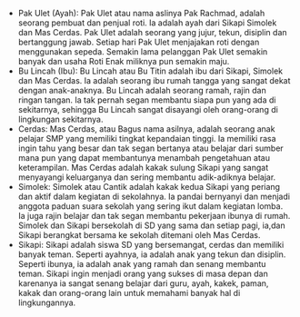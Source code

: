 - Pak Ulet (Ayah): Pak Ulet atau nama aslinya Pak Rachmad, adalah seorang pembuat dan penjual roti. Ia adalah ayah dari Sikapi Simolek dan Mas Cerdas. Pak Ulet adalah seorang yang jujur, tekun, disiplin dan bertanggung jawab. Setiap hari Pak Ulet menjajakan roti dengan menggunakan sepeda. Semakin lama pelanggan Pak Ulet semakin banyak dan usaha Roti Enak miliknya pun semakin maju.
- Bu Lincah (Ibu): Bu Lincah atau Bu Titin adalah ibu dari Sikapi, Simolek dan Mas Cerdas. Ia adalah seorang ibu rumah tangga yang sangat dekat dengan anak-anaknya. Bu Lincah adalah seorang ramah, rajin dan ringan tangan. Ia tak pernah segan membantu siapa pun yang ada di sekitarnya, sehingga Bu Lincah sangat disayangi oleh orang-orang di lingkungan sekitarnya.
- Cerdas: Mas Cerdas, atau Bagus nama asilnya, adalah seorang anak pelajar SMP yang memiliki tingkat kepandaian tinggi. Ia memiliki rasa ingin tahu yang besar dan tak segan bertanya atau belajar dari sumber mana pun yang dapat membantunya menambah pengetahuan atau keterampilan. Mas Cerdas adalah kakak sulung Sikapi yang sangat menyayangi keluarganya dan sering membantu adik-adiknya belajar.
- Simolek: Simolek atau Cantik adalah kakak kedua Sikapi yang periang dan aktif dalam kegiatan di sekolahnya. Ia pandai bernyanyi dan menjadi anggota paduan suara sekolah yang sering ikut dalam kegiatan lomba. Ia juga rajin belajar dan tak segan membantu pekerjaan ibunya di rumah. Simolek dan Sikapi bersekolah di SD yang sama dan setiap pagi, ia,dan Sikapi berangkat bersama ke sekolah ditemani oleh Mas Cerdas.
- Sikapi: Sikapi adalah siswa SD yang bersemangat, cerdas dan memiliki banyak teman. Seperti ayahnya, ia adalah anak yang tekun dan disiplin. Seperti ibunya, ia adalah anak yang ramah dan senang membantu teman. Sikapi ingin menjadi orang yang sukses di masa depan dan karenanya ia sangat senang belajar dari guru, ayah, kakek, paman, kakak dan orang-orang lain untuk memahami banyak hal di lingkungannya.